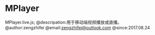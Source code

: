 # MPlayer
MPlayer.live.js;
@descripation:用于移动端视频播放或直播。
@author:zengzhifei
@email:zengzhifei@outlook.com
@since:2017.08.24
